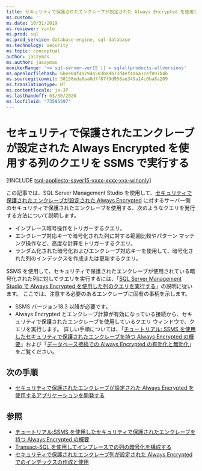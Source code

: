 ```yaml
---
title: セキュリティで保護されたエンクレーブが設定された Always Encrypted を使用する列のクエリを SSMS で実行する | Microsoft Docs
ms.custom: ''
ms.date: 10/31/2019
ms.reviewer: vanto
ms.prod: sql
ms.prod_service: database-engine, sql-database
ms.technology: security
ms.topic: conceptual
author: jaszymas
ms.author: jaszymas
monikerRange: '>= sql-server-ver15 || = sqlallproducts-allversions'
ms.openlocfilehash: 6bee04f4a794a503b89b73d4ef4a6a1cef897b4b
ms.sourcegitcommit: 58158eda0aa0d7f87f9d958ae349a14c0ba8a209
ms.translationtype: HT
ms.contentlocale: ja-JP
ms.lasthandoff: 03/30/2020
ms.locfileid: "73595597"
---
```

# <a name="query-columns-using-always-encrypted-with-secure-enclaves-with-ssms"></a>セキュリティで保護されたエンクレーブが設定された Always Encrypted を使用する列のクエリを SSMS で実行する
[!INCLUDE [tsql-appliesto-ssver15-xxxx-xxxx-xxx-winonly](../../../includes/tsql-appliesto-ssver15-xxxx-xxxx-xxx-winonly.md)]

この記事では、SQL Server Management Studio を使用して、[セキュリティで保護されたエンクレーブが設定された Always Encrypted](always-encrypted-enclaves.md) に対するサーバー側のセキュリティで保護されたエンクレーブを使用する、次のようなクエリを発行する方法について説明します。
- インプレース暗号操作をトリガーするクエリ。
- エンクレーブ対応キーで暗号化された列に対する範囲比較やパターン マッチング操作など、高度な計算をトリガーするクエリ。
- ランダム化された暗号化およびエンクレーブ対応キーを使用して、暗号化された列のインデックスを作成または更新するクエリ。  

SSMS を使用して、セキュリティで保護されたエンクレーブが使用されている暗号化された列に対してクエリを実行するには、「[SQL Server Management Studio で Always Encrypted を使用した列のクエリを実行する](always-encrypted-query-columns-ssms.md)」の説明に従います。 ここでは、注意する必要のあるエンクレーブに固有の事柄を示します。

- SSMS バージョン18.3 以降が必要です。
- Always Encrypted とエンクレーブ計算が有効になっている接続から、セキュリティで保護されたエンクレーブを使用しているクエリ ウィンドウで、クエリを実行します。 詳しい手順については、「[チュートリアル: SSMS を使用したセキュリティで保護されたエンクレーブを持つ Always Encrypted の概要](../tutorial-getting-started-with-always-encrypted-enclaves.md)」および「[データベース接続での Always Encrypted の有効化と無効化](always-encrypted-query-columns-ssms.md#en-dis)」をご覧ください。

## <a name="next-steps"></a>次の手順
- [セキュリティで保護されたエンクレーブが設定された Always Encrypted を使用するアプリケーションを開発する](always-encrypted-enclaves-client-development.md)

## <a name="see-also"></a>参照  
- [チュートリアル:SSMS を使用したセキュリティで保護されたエンクレーブを持つ Always Encrypted の概要](../tutorial-getting-started-with-always-encrypted-enclaves.md)
- [Transact-SQL を使用してインプレースでの列の暗号化を構成する](always-encrypted-enclaves-configure-encryption-tsql.md)
- [セキュリティで保護されたエンクレーブ列が設定された Always Encrypted でのインデックスの作成と使用](always-encrypted-enclaves-create-use-indexes.md)

